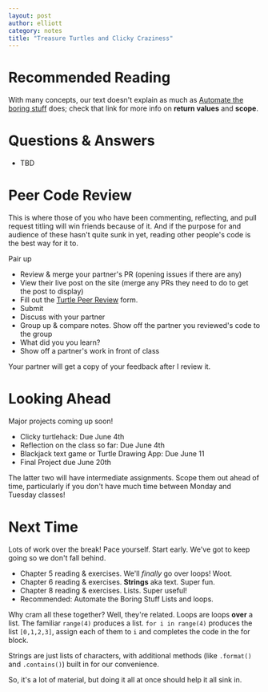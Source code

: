 ```yaml
---
layout: post
author: elliott
category: notes
title: "Treasure Turtles and Clicky Craziness"
---
```


# Recommended Reading

With many concepts, our text doesn't explain as much as [Automate the boring stuff](https://automatetheboringstuff.com/chapter3/) does; check that
link for more info on **return values** and **scope**.

# Questions & Answers

* TBD

# Peer Code Review

This is where those of you who have been commenting, reflecting, and pull request titling will
win friends because of it.  And if the purpose for and audience of these hasn't quite sunk in yet, reading
other people's code is the best way for it to.

Pair up

* Review & merge your partner's PR (opening issues if there are any)
* View their live post on the site (merge any PRs they need to do to get the post to display)
* Fill out the [Turtle Peer Review](https://docs.google.com/forms/d/e/1FAIpQLScvZakeibjHMQS8gFhgsWi7MGu3k66zc4YEp53l8iLKvUWG-A/viewform?usp=sf_link) form.
* Submit
* Discuss with your partner
* Group up & compare notes.  Show off the partner you reviewed's code to the group
* What did you you learn?
* Show off a partner's work in front of class

Your partner will get a copy of your feedback after I review it.

# Looking Ahead

Major projects coming up soon!

* Clicky turtlehack: Due June 4th
* Reflection on the class so far: Due June 4th
* Blackjack text game or Turtle Drawing App: Due June 11
* Final Project due June 20th

The latter two will have intermediate assignments.  Scope them out ahead of time, particularly if you don't have much time between Monday and Tuesday classes!

# Next Time

Lots of work over the break!  Pace yourself.  Start early.  We've got to keep going so we don't fall behind.

* Chapter 5 reading & exercises.  We'll *finally* go over loops!  Woot.
* Chapter 6 reading & exercises.  **Strings** aka text.  Super fun.
* Chapter 8 reading & exercises.  Lists.  Super useful!
* Recommended: Automate the Boring Stuff Lists and loops.

Why cram all these together?  Well, they're related.  Loops are loops **over** a list.  The familiar `range(4)` produces a list.  `for i in range(4)` produces the list `[0,1,2,3]`, assign each of them to `i` and completes the code in the for block.

Strings are just lists of characters, with additional methods (like `.format()` and `.contains()`) built in for our convenience.

So, it's a lot of material, but doing it all at once should help it all sink in.